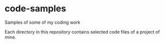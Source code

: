 # code-samples
Samples of some of my coding work

Each directory in this repository contains selected code files of a project of mine.
